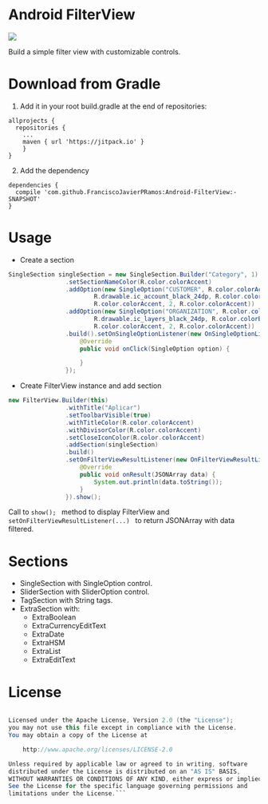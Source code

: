 # Android FilterView 
[![](https://jitpack.io/v/FranciscoJavierPRamos/Android-FilterView.svg)](https://jitpack.io/#FranciscoJavierPRamos/Android-FilterView)

Build a simple filter view with customizable controls.

# Download from Gradle

1. Add it in your root build.gradle at the end of repositories:
```
allprojects {
  repositories {
    ...
    maven { url 'https://jitpack.io' }
    }
} 
```
2. Add the dependency
``` 	
dependencies {
  compile 'com.github.FranciscoJavierPRamos:Android-FilterView:-SNAPSHOT'
}
```

# Usage

* Create a section
```java
SingleSection singleSection = new SingleSection.Builder("Category", 1)
                .setSectionNameColor(R.color.colorAccent)
                .addOption(new SingleOption("CUSTOMER", R.color.colorAccent,
                        R.drawable.ic_account_black_24dp, R.color.colorBackground,
                        R.color.colorAccent, 2, R.color.colorAccent))
                .addOption(new SingleOption("ORGANIZATION", R.color.colorAccent,
                        R.drawable.ic_layers_black_24dp, R.color.colorBackground,
                        R.color.colorAccent, 2, R.color.colorAccent))
                .build().setOnSingleOptionListener(new OnSingleOptionListener() {
                    @Override
                    public void onClick(SingleOption option) {

                    }
                });
```

* Create FilterView instance and add section 
``` java
new FilterView.Builder(this)
                .withTitle("Aplicar")
                .setToolbarVisible(true)
                .withTitleColor(R.color.colorAccent)
                .withDivisorColor(R.color.colorAccent)
                .setCloseIconColor(R.color.colorAccent)
                .addSection(singleSection)
                .build()
                .setOnFilterViewResultListener(new OnFilterViewResultListener() {
                    @Override
                    public void onResult(JSONArray data) {
                        System.out.println(data.toString());
                    }
                }).show();
```
Call to ```show(); ``` method to display FilterView and ```setOnFilterViewResultListener(...) ``` to return JSONArray with data filtered.

# Sections

* SingleSection with SingleOption control.
* SliderSection with SliderOption control.
* TagSection with String tags.
* ExtraSection with:
  * ExtraBoolean
  * ExtraCurrencyEditText
  * ExtraDate
  * ExtraHSM
  * ExtraList
  * ExtraEditText
  

# License

```java Copyright [yyyy] [name of copyright owner]

Licensed under the Apache License, Version 2.0 (the "License");
you may not use this file except in compliance with the License.
You may obtain a copy of the License at

    http://www.apache.org/licenses/LICENSE-2.0

Unless required by applicable law or agreed to in writing, software
distributed under the License is distributed on an "AS IS" BASIS,
WITHOUT WARRANTIES OR CONDITIONS OF ANY KIND, either express or implied.
See the License for the specific language governing permissions and
limitations under the License.```

